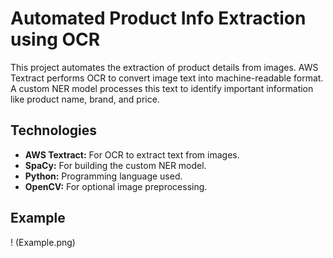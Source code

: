 # Automated Product Info Extraction using OCR
This project automates the extraction of product details from images. AWS Textract performs OCR to convert image text into machine-readable format. A custom NER model processes this text to identify important information like product name, brand, and price.

## Technologies
- **AWS Textract:** For OCR to extract text from images.
- **SpaCy:** For building the custom NER model.
- **Python:** Programming language used.
- **OpenCV:** For optional image preprocessing.

## Example

! (Example.png)
